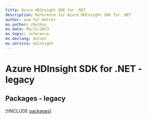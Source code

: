 ```yaml
---
title: Azure HDInsight SDK for .NET
description: Reference for Azure HDInsight SDK for .NET
author: aim-for-better
ms.author: zhezhou
ms.data: 09/21/2023
ms.topic: reference
ms.devlang: dotnet
ms.service: hdinsight
---
```

# Azure HDInsight SDK for .NET - legacy
## Packages - legacy
[!INCLUDE [packages](hdinsight-index.md)]